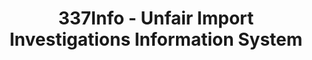 ---
bigquery: https://console.cloud.google.com/bigquery?p=patents-public-data&d=usitc_investigations&page=dataset&project=sheets-management-319211
citation: US International Trade Commission 337Info Unfair Import Investigations Information
  System
contributors: US International Trade Comission
cost: None
description: US International Trade Commission 337Info Unfair Import Investigations
  Information System contains data on investigations done under Section 337. Section
  337 declares the infringement of certain statutory intellectual property rights
  and other forms of unfair competition in import trade to be unlawful practices.
  Most Section 337 investigations involve allegations of patent or registered trademark
  infringement.
documentation: FAQ and tutorial available on the site
last_edit: 04/13/2022, 05:24:51
location: https://pubapps2.usitc.gov/337external/
maintained_by: US International Trade Comission
schema_fields:
- id
- htsNumbers
- finalIdOnViolationDue
- lastUpdated
- scheduledEndDateEvidHear
- finalDetNoViolation
- currentActiveALJ
- copyrightNumbers
- dateComplaintFiled
- patentNumber
- actualStartDateEvidHear
- dateCreated
- docketNo
- endDateMarkmanHearing
- aljAssigned
- trademarkNumbers
- publication_number
- ouiiAttorney
- teoIdDueDate
- respondent
- investigationNo
- startDateMarkmanHearing
- cafcAppeals
- gcAttorney
- teoReliefGranted
- currentStatus
- title
- markmanHearing
- invUnfairAct
- internalRemand
- teoProceedingInvolved
- ouiiParticipation
- actualEndDateEvidHear
- issueDateOtherNonFinal
- patentNumbers
- targetDate
- investigationType
- scheduledStartDateEvidHear
- finalDetViolation
- teoIdIssueDate
- dateOfPublicationFrNotice
- complainant
- finalIdOnViolationIssue
- investigationTermDate
shortname: unfair_import_investigations
tags:
- import
- legal
- trade
timeframe: 2008-2021 (prior to 2008 downloadable as a JSON file)
title: 337Info - Unfair Import Investigations Information System
uuid: 2721f5ec-e599-4890-9265-9706719fc71e
---